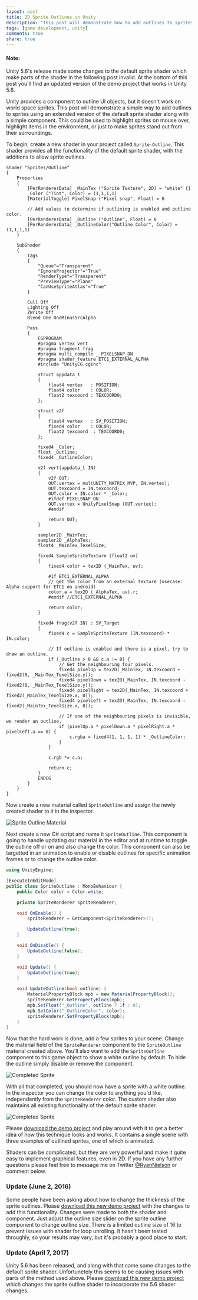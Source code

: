 ```yaml
---
layout: post
title: 2D Sprite Outlines in Unity
description: "This post will demonstrate how to add outlines to sprites in Unity using a custom shader and component."
tags: [game development, unity]
comments: true
share: true
---
```


#### Note:
Unity 5.6's release made some changes to the default sprite shader which make parts of the shader in the following post invalid. At the bottom of this post you'll find an updated version of the demo project that works in Unity 5.6.

Unity provides a component to outline UI objects, but it doesn't work on world space sprites. This post will demonstrate a simple way to add outlines to sprites using an extended version of the default sprite shader along with a simple component. This could be used to highlight sprites on mouse over, highlight items in the environment, or just to make sprites stand out from their surroundings.

To begin, create a new shader in your project called `Sprite-Outline`. This shader provides all the functionality of the default sprite shader, with the additions to allow sprite outlines.

```
Shader "Sprites/Outline"
{
    Properties
    {
        [PerRendererData] _MainTex ("Sprite Texture", 2D) = "white" {}
        _Color ("Tint", Color) = (1,1,1,1)
        [MaterialToggle] PixelSnap ("Pixel snap", Float) = 0

        // Add values to determine if outlining is enabled and outline color.
        [PerRendererData] _Outline ("Outline", Float) = 0
        [PerRendererData] _OutlineColor("Outline Color", Color) = (1,1,1,1)
    }

    SubShader
    {
        Tags
        {
            "Queue"="Transparent"
            "IgnoreProjector"="True"
            "RenderType"="Transparent"
            "PreviewType"="Plane"
            "CanUseSpriteAtlas"="True"
        }

        Cull Off
        Lighting Off
        ZWrite Off
        Blend One OneMinusSrcAlpha

        Pass
        {
            CGPROGRAM
            #pragma vertex vert
            #pragma fragment frag
            #pragma multi_compile _ PIXELSNAP_ON
            #pragma shader_feature ETC1_EXTERNAL_ALPHA
            #include "UnityCG.cginc"

            struct appdata_t
            {
                float4 vertex   : POSITION;
                float4 color    : COLOR;
                float2 texcoord : TEXCOORD0;
            };

            struct v2f
            {
                float4 vertex   : SV_POSITION;
                fixed4 color    : COLOR;
                float2 texcoord  : TEXCOORD0;
            };

            fixed4 _Color;
            float _Outline;
            fixed4 _OutlineColor;

            v2f vert(appdata_t IN)
            {
                v2f OUT;
                OUT.vertex = mul(UNITY_MATRIX_MVP, IN.vertex);
                OUT.texcoord = IN.texcoord;
                OUT.color = IN.color * _Color;
                #ifdef PIXELSNAP_ON
                OUT.vertex = UnityPixelSnap (OUT.vertex);
                #endif

                return OUT;
            }

            sampler2D _MainTex;
            sampler2D _AlphaTex;
            float4 _MainTex_TexelSize;

            fixed4 SampleSpriteTexture (float2 uv)
            {
                fixed4 color = tex2D (_MainTex, uv);

                #if ETC1_EXTERNAL_ALPHA
                // get the color from an external texture (usecase: Alpha support for ETC1 on android)
                color.a = tex2D (_AlphaTex, uv).r;
                #endif //ETC1_EXTERNAL_ALPHA

                return color;
            }

            fixed4 frag(v2f IN) : SV_Target
            {
                fixed4 c = SampleSpriteTexture (IN.texcoord) * IN.color;

                // If outline is enabled and there is a pixel, try to draw an outline.
                if (_Outline > 0 && c.a != 0) {
                    // Get the neighbouring four pixels.
                    fixed4 pixelUp = tex2D(_MainTex, IN.texcoord + fixed2(0, _MainTex_TexelSize.y));
                    fixed4 pixelDown = tex2D(_MainTex, IN.texcoord - fixed2(0, _MainTex_TexelSize.y));
                    fixed4 pixelRight = tex2D(_MainTex, IN.texcoord + fixed2(_MainTex_TexelSize.x, 0));
                    fixed4 pixelLeft = tex2D(_MainTex, IN.texcoord - fixed2(_MainTex_TexelSize.x, 0));

                    // If one of the neighbouring pixels is invisible, we render an outline.
                    if (pixelUp.a * pixelDown.a * pixelRight.a * pixelLeft.a == 0) {
                        c.rgba = fixed4(1, 1, 1, 1) * _OutlineColor;
                    }
                }

                c.rgb *= c.a;

                return c;
            }
            ENDCG
        }
    }
}
```

Now create a new material called `SpriteOutline` and assign the newly created shader to it in the inspector.

![Sprite Outline Material](/public/images/2016-04-08/material.png "")

Next create a new C# script and name it `SpriteOutline`. This component is going to handle updating our material in the editor and at runtime to toggle the outline off or on and also change the color. This component can also be targetted in an animation to enable or disable outlines for specific animation frames or to change the outline color.

```csharp
using UnityEngine;

[ExecuteInEditMode]
public class SpriteOutline : MonoBehaviour {
    public Color color = Color.white;

    private SpriteRenderer spriteRenderer;

    void OnEnable() {
        spriteRenderer = GetComponent<SpriteRenderer>();

        UpdateOutline(true);
    }

    void OnDisable() {
        UpdateOutline(false);
    }

    void Update() {
        UpdateOutline(true);
    }

    void UpdateOutline(bool outline) {
        MaterialPropertyBlock mpb = new MaterialPropertyBlock();
        spriteRenderer.GetPropertyBlock(mpb);
        mpb.SetFloat("_Outline", outline ? 1f : 0);
        mpb.SetColor("_OutlineColor", color);
        spriteRenderer.SetPropertyBlock(mpb);
    }
}
```

Now that the hard work is done, add a few sprites to your scene. Change the material field of the `SpriteRenderer` component to the `SpriteOutline` material created above. You'll also want to add the `SpriteOutline` component to this game object to show a white outline by default. To hide the outline simply disable or remove the component.

![Completed Sprite](/public/images/2016-04-08/gameobject.png)

With all that completed, you should now have a sprite with a white outline. In the inspector you can change the color to anything you'd like, independently from the `SpriteRenderer` color. The custom shader also maintains all existing functionality of the default sprite shader.

![Completed Sprite](/public/images/2016-04-08/outlined.gif)

Please [download the demo project](/public/downloads/sprite_outlines.zip) and play around with it to get a better idea of how this technique looks and works. It contains a single scene with three examples of outlined sprites, one of which is animated.

Shaders can be complicated, but they are very powerful and make it quite easy to implement graphical features, even in 2D. If you have any further questions please feel free to message me on Twitter [@RyanNielson](https://twitter.com/ryannielson) or comment below.

### Update (June 2, 2016)

Some people have been asking about how to change the thickness of the sprite outlines. Please [download this new demo project](/public/downloads/sprite_outlines_variable.zip) with the changes to add this functionality. Changes were made to both the shader and component. Just adjust the outline size slider on the sprite outline component to change outline size. There is a limited outline size of 16 to prevent issues with shader for loop unrolling. It hasn't been tested throughly, so your results may vary, but it's probably a good place to start.

### Update (April 7, 2017)
Unity 5.6 has been released, and along with that came some changes to the default sprite shader. Unfortunetely this seems to be causing issues with parts of the method used above. Please [download this new demo project](/public/downloads/sprite_outlines_56.zip) which changes the sprite outline shader to incorporate the 5.6 shader changes.

